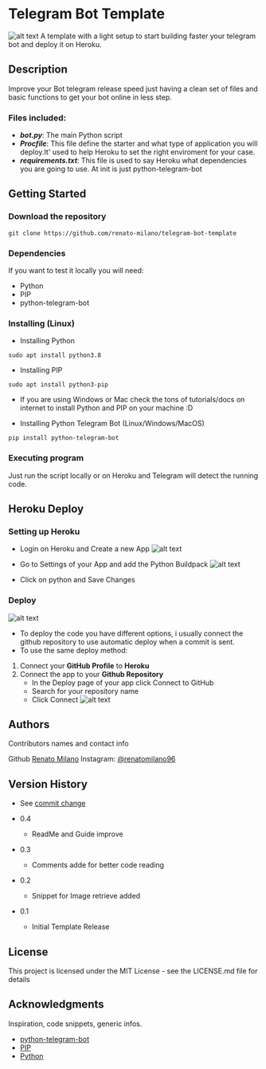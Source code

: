 # Telegram Bot Template
![alt text](https://miro.medium.com/max/1400/1*rK34spWM1alCH4Si5vEKjw.png)
A template with a light setup to start building faster your telegram bot and deploy it on Heroku.

## Description

Improve your Bot telegram release speed just having a clean set of files and basic functions to get your bot online in less step.

### Files included:

* **_bot.py_**:
The main Python script
* **_Procfile_**:
This file define the starter and what type of application you will deploy.It' used to help Heroku to set the right enviroment for your case.
* **_requirements.txt_**:
This file is used to say Heroku what dependencies you are going to use. At init is just python-telegram-bot

## Getting Started

### Download the repository
```
git clone https://github.com/renato-milano/telegram-bot-template
```
### Dependencies
If you want to test it locally you will need:

* Python
* PIP
* python-telegram-bot

### Installing (Linux)

* Installing Python
```
sudo apt install python3.8
```
* Installing PIP
```
sudo apt install python3-pip
```
* If you are using Windows or Mac check the tons of tutorials/docs on internet to install Python and PIP on your machine :D

* Installing Python Telegram Bot (Linux/Windows/MacOS)
```
pip install python-telegram-bot
```
### Executing program

Just run the script locally or on Heroku and Telegram will detect the running code.   

## Heroku Deploy
### Setting up Heroku 

* Login on Heroku and Create a new App
![alt text](https://i.ibb.co/FB7rYJj/Schermata-da-2021-10-10-15-49-28.png)

* Go to Settings of your App and add the Python Buildpack
![alt text](https://i.ibb.co/hg5srd4/Schermata-da-2021-10-10-15-51-13.png)
* Click on python and Save Changes

### Deploy 
![alt text](https://i.ibb.co/yW1fGQ6/Schermata-da-2021-10-10-15-51-01.png)
* To deploy the code you have different options, i usually connect the github repository to use automatic deploy when a commit is sent. 
* To use the same deploy method:
1. Connect your **GitHub Profile** to **Heroku**
2. Connect the app to your **__Github Repository__**
   - In the Deploy page of your app click Connect to GitHub
   - Search for your repository name
   - Click Connect
![alt text](https://i.ibb.co/JQ0F7Sv/Schermata-da-2021-10-10-15-50-27.png)

## Authors

Contributors names and contact info

Github [Renato Milano](https://github.com/renato-milano) 
Instagram: [@renatomilano96](https://www.instagram.com/renatomilano96/)

## Version History
* See [commit change](https://github.com/renato-milano/telegram-bot-template/commits/main)

* 0.4
    * ReadMe and Guide improve
* 0.3
    * Comments adde for better code reading
* 0.2
    * Snippet for Image retrieve added
* 0.1
    * Initial Template Release

## License

This project is licensed under the MIT License - see the LICENSE.md file for details

## Acknowledgments

Inspiration, code snippets, generic infos.
* [python-telegram-bot](https://pypi.org/project/python-telegram-bot/)
* [PIP](https://pypi.org/)
* [Python](https://www.python.org/)
